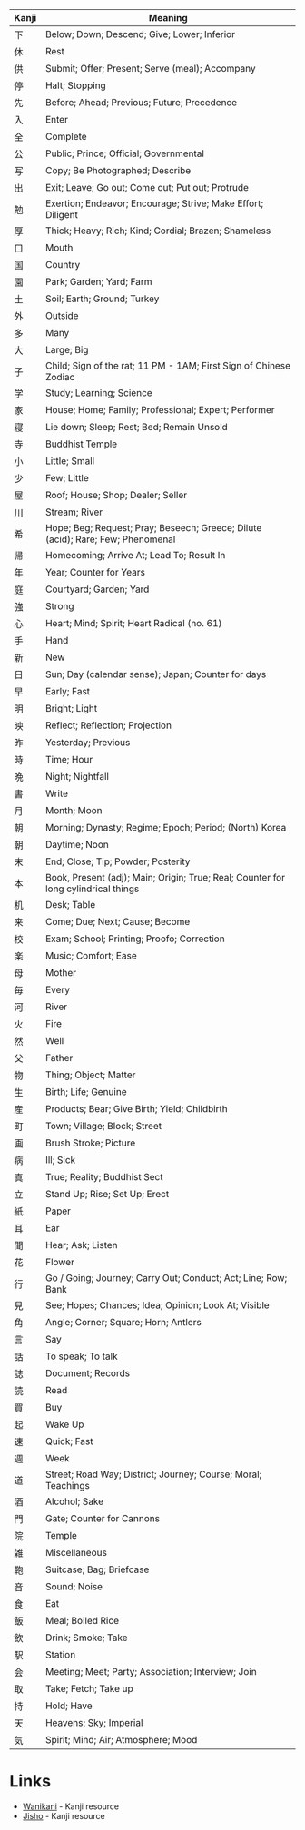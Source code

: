 
| Kanji | Meaning                                                                            |
| ----- | ---------------------------------------------------------------------------------- |
| 下     | Below; Down; Descend; Give; Lower; Inferior                                        |
| 休     | Rest                                                                               |
| 供     | Submit; Offer; Present; Serve (meal); Accompany                                    |
| 停     | Halt; Stopping                                                                     |
| 先     | Before; Ahead; Previous; Future; Precedence                                        |
| 入     | Enter                                                                              |
| 全     | Complete                                                                           |
| 公     | Public; Prince; Official; Governmental                                             |
| 写     | Copy; Be Photographed; Describe                                                    |
| 出     | Exit; Leave; Go out; Come out; Put out; Protrude                                   |
| 勉     | Exertion; Endeavor; Encourage; Strive; Make Effort; Diligent                       |
| 厚     | Thick; Heavy; Rich; Kind; Cordial; Brazen; Shameless                               |
| 口     | Mouth                                                                              |
| 国     | Country                                                                            |
| 園     | Park; Garden; Yard; Farm                                                           |
| 土     | Soil; Earth; Ground; Turkey                                                        |
| 外     | Outside                                                                            |
| 多     | Many                                                                               |
| 大     | Large; Big                                                                         |
| 子     | Child; Sign of the rat; 11 PM - 1AM; First Sign of Chinese Zodiac                  |
| 学     | Study; Learning; Science                                                           |
| 家     | House; Home; Family; Professional; Expert; Performer                               |
| 寝     | Lie down; Sleep; Rest; Bed; Remain Unsold                                          |
| 寺     | Buddhist Temple                                                                    |
| 小     | Little; Small                                                                      |
| 少     | Few; Little                                                                        |
| 屋     | Roof; House; Shop; Dealer; Seller                                                  |
| 川     | Stream; River                                                                      |
| 希     | Hope; Beg; Request; Pray; Beseech; Greece; Dilute (acid); Rare; Few; Phenomenal    |
| 帰     | Homecoming; Arrive At; Lead To; Result In                                          |
| 年     | Year; Counter for Years                                                            |
| 庭     | Courtyard; Garden; Yard                                                            |
| 強     | Strong                                                                             |
| 心     | Heart; Mind; Spirit; Heart Radical (no. 61)                                        |
| 手     | Hand                                                                               |
| 新     | New                                                                                |
| 日     | Sun; Day (calendar sense); Japan; Counter for days                                 |
| 早     | Early; Fast                                                                        |
| 明     | Bright; Light                                                                      |
| 映     | Reflect; Reflection; Projection                                                    |
| 昨     | Yesterday; Previous                                                                |
| 時     | Time; Hour                                                                         |
| 晩     | Night; Nightfall                                                                   |
| 書     | Write                                                                              |
| 月     | Month; Moon                                                                        |
| 朝     | Morning; Dynasty; Regime; Epoch; Period; (North) Korea                             |
| 朝     | Daytime; Noon                                                                      |
| 末     | End; Close; Tip; Powder; Posterity                                                 |
| 本     | Book, Present (adj); Main; Origin; True; Real; Counter for long cylindrical things |
| 机     | Desk; Table                                                                        |
| 来     | Come; Due; Next; Cause; Become                                                     |
| 校     | Exam; School; Printing; Proofo; Correction                                         |
| 楽     | Music; Comfort; Ease                                                               |
| 母     | Mother                                                                             |
| 毎     | Every                                                                              |
| 河     | River                                                                              |
| 火     | Fire                                                                               |
| 然     | Well                                                                               |
| 父     | Father                                                                             |
| 物     | Thing; Object; Matter                                                              |
| 生     | Birth; Life; Genuine                                                               |
| 産     | Products; Bear; Give Birth; Yield; Childbirth                                      |
| 町     | Town; Village; Block; Street                                                       |
| 画     | Brush Stroke; Picture                                                              |
| 病     | Ill; Sick                                                                          |
| 真     | True; Reality; Buddhist Sect                                                       |
| 立     | Stand Up; Rise; Set Up; Erect                                                      |
| 紙     | Paper                                                                              |
| 耳     | Ear                                                                                |
| 聞     | Hear; Ask; Listen                                                                  |
| 花     | Flower                                                                             |
| 行     | Go  / Going; Journey; Carry Out; Conduct; Act; Line; Row; Bank                     |
| 見     | See; Hopes; Chances; Idea; Opinion; Look At; Visible                               |
| 角     | Angle; Corner; Square; Horn; Antlers                                               |
| 言     | Say                                                                                |
| 話     | To speak; To talk                                                                  |
| 誌     | Document; Records                                                                  |
| 読     | Read                                                                               |
| 買     | Buy                                                                                |
| 起     | Wake Up                                                                            |
| 速     | Quick; Fast                                                                        |
| 週     | Week                                                                               |
| 道     | Street; Road Way; District; Journey; Course; Moral; Teachings                      |
| 酒     | Alcohol; Sake                                                                      |
| 門     | Gate; Counter for Cannons                                                          |
| 院     | Temple                                                                             |
| 雑     | Miscellaneous                                                                      |
| 鞄     | Suitcase; Bag; Briefcase                                                           |
| 音     | Sound; Noise                                                                       |
| 食     | Eat                                                                                |
| 飯     | Meal; Boiled Rice                                                                  |
| 飲     | Drink; Smoke; Take                                                                 |
| 駅     | Station                                                                            |
| 会     | Meeting; Meet; Party; Association; Interview; Join                                 |
| 取     | Take; Fetch; Take up                                                               |
| 持     | Hold; Have                                                                         |
| 天     | Heavens; Sky; Imperial                                                             |
| 気     | Spirit; Mind; Air; Atmosphere; Mood                                                |

# Links
* [Wanikani](https://www.wanikani.com/kanji/%E8%B5%B7) - Kanji resource
* [Jisho](https://jisho.org/word/%E6%98%A0%E7%94%BB) - Kanji resource